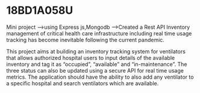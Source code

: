 # 18BD1A058U

Mini project -->using Express js,Mongodb -->Created a Rest API Inventory management of critical health care infrastructure including real time usage tracking has become inevitable following the current pandemic.

This project aims at building an inventory tracking system for ventilators that allows authorized hospital users to input details of the available inventory and tag it as “occupied”, “available” and “in-maintenance”. The three status can also be updated using a secure API for real time usage metrics. The application should have the ability to also add any ventilator to a specific hospital and search ventilators which are available.
